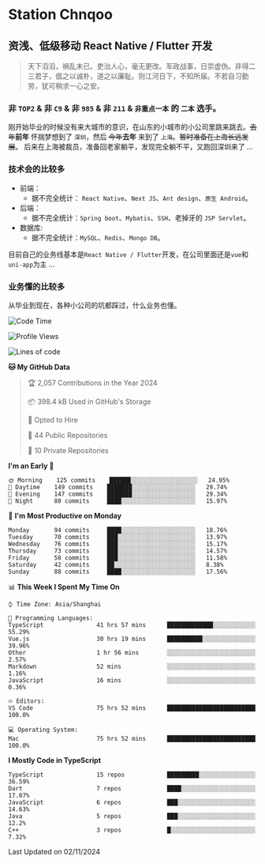 # Station Chnqoo

## 资浅、低级移动 React Native / Flutter 开发

> 天下滔滔，祸乱未已。吏治人心，毫无更改。军政战事，日崇虚伪。非得二三君子，倡之以诚朴，道之以廉耻。则江河日下，不知所届。不若自习勤劳，犹可稍求一心之安。

### 非 `TOP2` & 非 `C9` & 非 `985` & 非 `211` & `非重点一本` 的 `二本` 选手。

刚开始毕业的时候没有来大城市的意识，在山东的小城市的小公司里跳来跳去。~~去年~~**前年** 怀揣梦想到了 `深圳`，然后 ~~今年~~**去年** 来到了 `上海`。~~暂时准备在上海长远发展~~。
后来在上海被裁员，准备回老家躺平，发现完全躺不平，又跑回深圳来了 ...

### 技术会的比较多

- 前端：
  - 据不完全统计： `React Native`、`Next JS`、`Ant design`、`原生 Android`。
- 后端：
  - 据不完全统计：`Spring boot`、`Mybatis`、`SSH`、老掉牙的 `JSP Servlet`。
- 数据库:
  - 据不完全统计：`MySQL`、`Redis`、`Mongo DB`。

目前自己的业务线基本是`React Native / Flutter`开发，在公司里面还是`vue`和`uni-app`为主 ...

### 业务懂的比较多

从毕业到现在，各种小公司的坑都踩过，什么业务也懂。

<!--START_SECTION:waka-->
![Code Time](http://img.shields.io/badge/Code%20Time-6%2C408%20hrs%2055%20mins-blue)

![Profile Views](http://img.shields.io/badge/Profile%20Views-0-blue)

![Lines of code](https://img.shields.io/badge/From%20Hello%20World%20I%27ve%20Written-460%20Thousand%20lines%20of%20code-blue)

**🐱 My GitHub Data** 

> 🏆 2,057 Contributions in the Year 2024
 > 
> 📦 398.4 kB Used in GitHub's Storage 
 > 
> 💼 Opted to Hire
 > 
> 📜 44 Public Repositories 
 > 
> 🔑 10 Private Repositories  
 > 
**I'm an Early 🐤** 

```text
🌞 Morning    125 commits    ██████░░░░░░░░░░░░░░░░░░░   24.95% 
🌆 Daytime    149 commits    ███████░░░░░░░░░░░░░░░░░░   29.74% 
🌃 Evening    147 commits    ███████░░░░░░░░░░░░░░░░░░   29.34% 
🌙 Night      80 commits     ████░░░░░░░░░░░░░░░░░░░░░   15.97%

```
📅 **I'm Most Productive on Monday** 

```text
Monday       94 commits     ████░░░░░░░░░░░░░░░░░░░░░   18.76% 
Tuesday      70 commits     ███░░░░░░░░░░░░░░░░░░░░░░   13.97% 
Wednesday    76 commits     ███░░░░░░░░░░░░░░░░░░░░░░   15.17% 
Thursday     73 commits     ███░░░░░░░░░░░░░░░░░░░░░░   14.57% 
Friday       58 commits     ███░░░░░░░░░░░░░░░░░░░░░░   11.58% 
Saturday     42 commits     ██░░░░░░░░░░░░░░░░░░░░░░░   8.38% 
Sunday       88 commits     ████░░░░░░░░░░░░░░░░░░░░░   17.56%

```


📊 **This Week I Spent My Time On** 

```text
⌚︎ Time Zone: Asia/Shanghai

💬 Programming Languages: 
TypeScript               41 hrs 57 mins      █████████████░░░░░░░░░░░░   55.29% 
Vue.js                   30 hrs 19 mins      ██████████░░░░░░░░░░░░░░░   39.96% 
Other                    1 hr 56 mins        ░░░░░░░░░░░░░░░░░░░░░░░░░   2.57% 
Markdown                 52 mins             ░░░░░░░░░░░░░░░░░░░░░░░░░   1.16% 
JavaScript               16 mins             ░░░░░░░░░░░░░░░░░░░░░░░░░   0.36%

🔥 Editors: 
VS Code                  75 hrs 52 mins      █████████████████████████   100.0%

💻 Operating System: 
Mac                      75 hrs 52 mins      █████████████████████████   100.0%

```

**I Mostly Code in TypeScript** 

```text
TypeScript               15 repos            █████████░░░░░░░░░░░░░░░░   36.59% 
Dart                     7 repos             ████░░░░░░░░░░░░░░░░░░░░░   17.07% 
JavaScript               6 repos             ███░░░░░░░░░░░░░░░░░░░░░░   14.63% 
Java                     5 repos             ███░░░░░░░░░░░░░░░░░░░░░░   12.2% 
C++                      3 repos             █░░░░░░░░░░░░░░░░░░░░░░░░   7.32%

```



 Last Updated on 02/11/2024
<!--END_SECTION:waka-->

<!---
ChenqiaoStation/ChenqiaoStation is a ✨ special ✨ repository because its `README.md` (this file) appears on your GitHub profile.
You can click the Preview link to take a look at your changes.
--->
